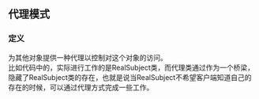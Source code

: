 ## 代理模式  

### 定义  
为其他对象提供一种代理以控制对这个对象的访问。  
比如代码中的，实际进行工作的是RealSubject类，而代理类通过作为一个桥梁，隐藏了RealSubject类的存在，也就是说当RealSubject不希望客户端知道自己的存在的时候，可以通过代理方式完成一些工作。  

